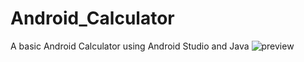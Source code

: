 # Android_Calculator
A basic Android Calculator using Android Studio and Java
<img src="" alt="preview" />
